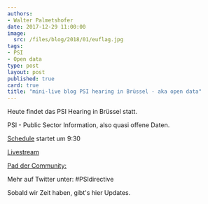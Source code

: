 ```yaml
---
authors: 
- Walter Palmetshofer
date: 2017-12-29 11:00:00
image:
  src: /files/blog/2018/01/euflag.jpg
tags:
- PSI
- Open data
type: post
layout: post
published: true
card: true
title: "mini-live blog PSI hearing in Brüssel - aka open data" 
---
```


Heute findet das PSI Hearing in Brüssel statt.

PSI - Public Sector Information, also quasi offene Daten.

[Schedule](http://ec.europa.eu/information_society/newsroom/image/document/2018-3/psi_public_hearing_19_01_2018__agenda_for_publication_online_263B5D70-9ECC-80E6-3389D2CDB575F406_49420.pdf)
startet um 9:30

[Livestream](https://webcast.ec.europa.eu/public-hearing-on-the-review-of-thedirective-on-the-reuse-of-public-sector-information#)

[Pad der Community:](https://pad.okfn.de/p/psihearing)


Mehr auf Twitter unter: #PSIdirective


Sobald wir Zeit haben, gibt's hier Updates.
